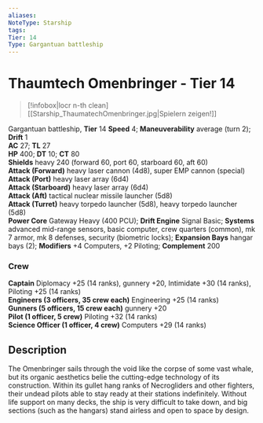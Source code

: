 ```yaml
---
aliases: 
NoteType: Starship
tags: 
Tier: 14
Type: Gargantuan battleship
---
```


# Thaumtech Omenbringer - Tier 14

> [!infobox|locr n-th clean]
>  [[Starship_ThaumatechOmenbringer.jpg|Spielern zeigen!]]
> 

Gargantuan battleship, **Tier**  14 
**Speed** 4; **Maneuverability** average (turn 2); **Drift** 1  
**AC** 27; **TL** 27  
**HP** 400; **DT** 10; **CT** 80  
**Shields** heavy 240 (forward 60, port 60, starboard 60, aft 60)  
**Attack (Forward)** heavy laser cannon (4d8), super EMP cannon (special)  
**Attack (Port)** heavy laser array (6d4)  
**Attack (Starboard)** heavy laser array (6d4)  
**Attack (Aft)** tactical nuclear missile launcher (5d8)  
**Attack (Turret)** heavy torpedo launcher (5d8), heavy torpedo launcher (5d8)  
**Power Core** Gateway Heavy (400 PCU); **Drift Engine** Signal Basic; **Systems** advanced mid-range sensors, basic computer, crew quarters (common), mk 7 armor, mk 8 defenses, security (biometric locks); **Expansion Bays** hangar bays (2); **Modifiers** +4 Computers, +2 Piloting; **Complement** 200

### Crew

**Captain** Diplomacy +25 (14 ranks), gunnery +20, Intimidate +30 (14 ranks), Piloting +25 (14 ranks)  
**Engineers (3 officers, 35 crew each)** Engineering +25 (14 ranks)  
**Gunners (5 officers, 15 crew each)** gunnery +20  
**Pilot (1 officer, 5 crew)** Piloting +32 (14 ranks)  
**Science Officer (1 officer, 4 crew)** Computers +29 (14 ranks)

## Description

The Omenbringer sails through the void like the corpse of some vast whale, but its organic aesthetics belie the cutting-edge technology of its construction. Within its gullet hang ranks of Necrogliders and other fighters, their undead pilots able to stay ready at their stations indefinitely. Without life support on many decks, the ship is very difficult to take down, and big sections (such as the hangars) stand airless and open to space by design.
